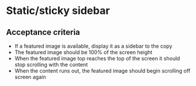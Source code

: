 # Static/sticky sidebar

## Acceptance criteria
- If a featured image is available, display it as a sidebar to the copy
- The featured image should be 100% of the screen height
- When the featured image top reaches the top of the screen it should stop scrolling with the content
- When the content runs out, the featured image should begin scrolling off screen again
